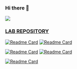 ### Hi there 👋

![](https://github-readme-stats.vercel.app/api?username=chiragrank&show_icons=true&count_private=true&hide=stars&theme=gotham)



### <ins>LAB REPOSITORY</ins>

[![Readme Card](https://github-readme-stats.vercel.app/api/pin/?username=codas-lab&repo=ASIST-Client)](https://github.com/codas-lab/ASIST-Client)
[![Readme Card](https://github-readme-stats.vercel.app/api/pin/?username=codas-lab&repo=ASIST-API)](https://github.com/codas-lab/ASIST-API)

[![Readme Card](https://github-readme-stats.vercel.app/api/pin/?username=codas-lab&repo=musicapi)](https://github.com/codas-lab/Musicapi)
[![Readme Card](https://github-readme-stats.vercel.app/api/pin/?username=codas-lab&repo=musicwebapp)](https://github.com/codas-lab/Musicwebapp)


[![Readme Card](https://github-readme-stats.vercel.app/api/pin/?username=chiragrank&repo=CI_TopicModel)](https://github.com/chiragrank/CI_TopicModel)
